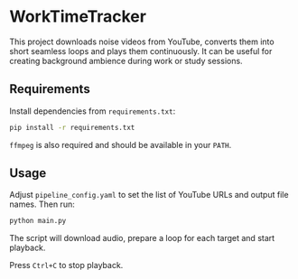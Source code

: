 # WorkTimeTracker

This project downloads noise videos from YouTube, converts them into short seamless loops and plays them continuously. It can be useful for creating background ambience during work or study sessions.

## Requirements

Install dependencies from `requirements.txt`:

```bash
pip install -r requirements.txt
```

`ffmpeg` is also required and should be available in your `PATH`.

## Usage

Adjust `pipeline_config.yaml` to set the list of YouTube URLs and output file names. Then run:

```bash
python main.py
```

The script will download audio, prepare a loop for each target and start playback.

Press `Ctrl+C` to stop playback.
